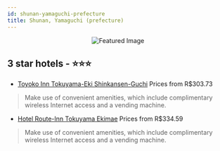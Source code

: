 ```yaml
---
id: shunan-yamaguchi-prefecture
title: Shunan, Yamaguchi (prefecture)
---
```


<center><img src="https://i.travelapi.com/hotels/18000000/17380000/17371800/17371760/97bca1d6_z.jpg" alt="Featured Image" /></center>


##  3 star hotels - ⭐️⭐️⭐️

-    [Toyoko Inn Tokuyama-Eki Shinkansen-Guchi](https://us.hurb.com/hotels/shunan/toyoko-inn-tokuyama-eki-shinkansen-guchi-JNP-JP870090?cmp=18055) Prices from R$303.73
   > Make use of convenient amenities, which include complimentary wireless Internet access and a vending machine.
-    [Hotel Route-Inn Tokuyama Ekimae](https://us.hurb.com/hotels/shunan/hotel-route-inn-tokuyama-ekimae-JNP-JP318258?cmp=18055) Prices from R$334.59
   > Make use of convenient amenities, which include complimentary wireless Internet access and a vending machine.
